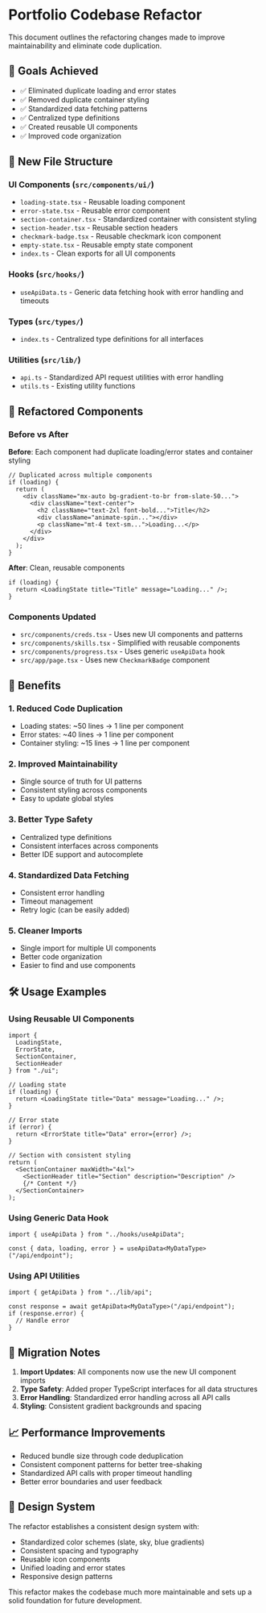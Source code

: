 # Portfolio Codebase Refactor

This document outlines the refactoring changes made to improve maintainability and eliminate code duplication.

## 🎯 Goals Achieved

- ✅ Eliminated duplicate loading and error states
- ✅ Removed duplicate container styling
- ✅ Standardized data fetching patterns
- ✅ Centralized type definitions
- ✅ Created reusable UI components
- ✅ Improved code organization

## 📁 New File Structure

### UI Components (`src/components/ui/`)
- `loading-state.tsx` - Reusable loading component
- `error-state.tsx` - Reusable error component
- `section-container.tsx` - Standardized container with consistent styling
- `section-header.tsx` - Reusable section headers
- `checkmark-badge.tsx` - Reusable checkmark icon component
- `empty-state.tsx` - Reusable empty state component
- `index.ts` - Clean exports for all UI components

### Hooks (`src/hooks/`)
- `useApiData.ts` - Generic data fetching hook with error handling and timeouts

### Types (`src/types/`)
- `index.ts` - Centralized type definitions for all interfaces

### Utilities (`src/lib/`)
- `api.ts` - Standardized API request utilities with error handling
- `utils.ts` - Existing utility functions

## 🔄 Refactored Components

### Before vs After

**Before**: Each component had duplicate loading/error states and container styling
```tsx
// Duplicated across multiple components
if (loading) {
  return (
    <div className="mx-auto bg-gradient-to-br from-slate-50...">
      <div className="text-center">
        <h2 className="text-2xl font-bold...">Title</h2>
        <div className="animate-spin..."></div>
        <p className="mt-4 text-sm...">Loading...</p>
      </div>
    </div>
  );
}
```

**After**: Clean, reusable components
```tsx
if (loading) {
  return <LoadingState title="Title" message="Loading..." />;
}
```

### Components Updated
- `src/components/creds.tsx` - Uses new UI components and patterns
- `src/components/skills.tsx` - Simplified with reusable components
- `src/components/progress.tsx` - Uses generic `useApiData` hook
- `src/app/page.tsx` - Uses new `CheckmarkBadge` component

## 🚀 Benefits

### 1. **Reduced Code Duplication**
- Loading states: ~50 lines → 1 line per component
- Error states: ~40 lines → 1 line per component
- Container styling: ~15 lines → 1 line per component

### 2. **Improved Maintainability**
- Single source of truth for UI patterns
- Consistent styling across components
- Easy to update global styles

### 3. **Better Type Safety**
- Centralized type definitions
- Consistent interfaces across components
- Better IDE support and autocomplete

### 4. **Standardized Data Fetching**
- Consistent error handling
- Timeout management
- Retry logic (can be easily added)

### 5. **Cleaner Imports**
- Single import for multiple UI components
- Better code organization
- Easier to find and use components

## 🛠 Usage Examples

### Using Reusable UI Components
```tsx
import { 
  LoadingState, 
  ErrorState, 
  SectionContainer, 
  SectionHeader 
} from "./ui";

// Loading state
if (loading) {
  return <LoadingState title="Data" message="Loading..." />;
}

// Error state
if (error) {
  return <ErrorState title="Data" error={error} />;
}

// Section with consistent styling
return (
  <SectionContainer maxWidth="4xl">
    <SectionHeader title="Section" description="Description" />
    {/* Content */}
  </SectionContainer>
);
```

### Using Generic Data Hook
```tsx
import { useApiData } from "../hooks/useApiData";

const { data, loading, error } = useApiData<MyDataType>("/api/endpoint");
```

### Using API Utilities
```tsx
import { getApiData } from "../lib/api";

const response = await getApiData<MyDataType>("/api/endpoint");
if (response.error) {
  // Handle error
}
```

## 🔧 Migration Notes

1. **Import Updates**: All components now use the new UI component imports
2. **Type Safety**: Added proper TypeScript interfaces for all data structures
3. **Error Handling**: Standardized error handling across all API calls
4. **Styling**: Consistent gradient backgrounds and spacing

## 📈 Performance Improvements

- Reduced bundle size through code deduplication
- Consistent component patterns for better tree-shaking
- Standardized API calls with proper timeout handling
- Better error boundaries and user feedback

## 🎨 Design System

The refactor establishes a consistent design system with:
- Standardized color schemes (slate, sky, blue gradients)
- Consistent spacing and typography
- Reusable icon components
- Unified loading and error states
- Responsive design patterns

This refactor makes the codebase much more maintainable and sets up a solid foundation for future development.
